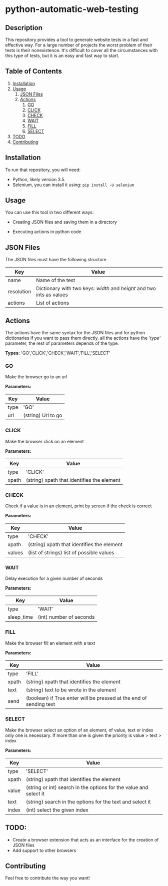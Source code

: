 # python-automatic-web-testing

## Description

This repository provides a tool to generate website tests in a fast and effective way. For a large number of projects the worst problem of their tests is their nonexistence. It's difficult to cover all the circumstances with this type of tests, but it is an easy and fast way to start.


## Table of Contents

1. [Installation](#installation)  
2. [Usage](#usage)  
   1. [JSON Files](#json-files)
   1. [Actions](#actions)
      1. [GO](#go)
      1. [CLICK](#click)
      1. [CHECK](#check)
      1. [WAIT](#wait)
      1. [FILL](#fill)
      1. [SELECT](#select)
3. [TODO](#todo)  
4. [Contributing](#contributing)  
           
        
    

## Installation

To run that repository, you will need:

* Python, likely version 3.5.
* Selenium, you can install it using: `pip install -U selenium`

## Usage

You can use this tool in two different ways:

* Creating JSON files and saving them in a directory

* Executing actions in python code

## JSON Files

The JSON files must have the following structure

Key | Value
--- | -----
name | Name of the test
resolution | Dictionary with two keys: *width* and *height* and two ints as values
actions | List of actions 

## Actions

The actions have the same syntax for the JSON files and for python dictionaries if you want to pass them directly.
all the actions have the *'type'* parameter, the rest of parameters depends of the type.

**Types:** 'GO','CLICK','CHECK','WAIT','FILL','SELECT'

### GO
Make the browser go to an url

**Parameters:**

Key | Value
--- | -----
type | 'GO'
url | (string) Url to go 

### CLICK
Make the browser click on an element

**Parameters:**

Key | Value
--- | -----
type | 'CLICK'
xpath | (string) xpath that identifies the element

### CHECK
Check if a value is in an element, print by screen if the check is correct

**Parameters:**

Key | Value
--- | -----
type | 'CHECK'
xpath | (string) xpath that identifies the element
values | (list of strings) list of possible values

### WAIT
Delay execution for a given number of seconds

**Parameters:**

Key | Value
--- | -----
type | 'WAIT'
sleep_time | (int) number of seconds

### FILL
Make the browser fill an element with a text

**Parameters:**

Key | Value
--- | -----
type | 'FILL'
xpath | (string) xpath that identifies the element
text | (string) text to be wrote in the element
send | (boolean) if True enter will be pressed at the end of sending text

### SELECT
Make the browser select an option of an element, of value, text or index only one is necessary.
If more than one is given the priority is value > text > index

**Parameters:**

Key | Value
--- | -----
type | 'SELECT'
xpath | (string) xpath that identifies the element
value | (string or int) search in the options for the value and select it
text | (string) search in the options for the text and select it
index | (int) select the given index



## TODO:

* Create a browser extension that acts as an interface for the creation of JSON files
* Add support to other browsers


## Contributing
  Feel free to contribute the way you want!

